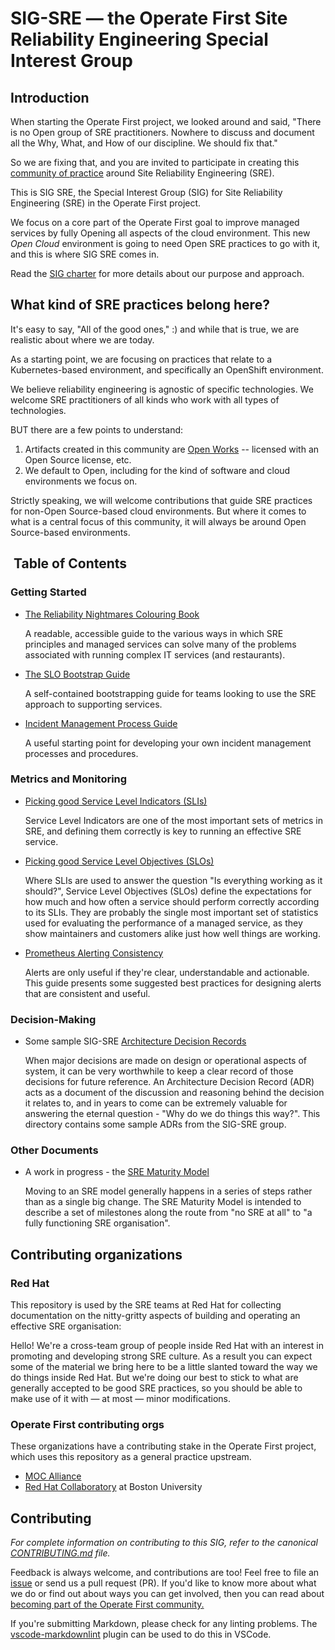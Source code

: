 # SIG-SRE — the Operate First Site Reliability Engineering Special Interest Group

## Introduction

When starting the Operate First project, we looked around and said, "There is no Open group of SRE practitioners.
Nowhere to discuss and document all the Why, What, and How of our discipline.
We should fix that."

So we are fixing that, and you are invited to participate in creating this [community of practice](https://en.wikipedia.org/wiki/Community_of_practice) around Site Reliability Engineering (SRE).

This is SIG SRE, the Special Interest Group (SIG) for Site Reliability Engineering (SRE) in the Operate First project.

We focus on a core part of the Operate First goal to improve managed services by fully Opening all aspects of the cloud environment.
This new _Open Cloud_ environment is going to need Open SRE practices to go with it, and this is where SIG SRE comes in.

Read the [SIG charter](charter.md) for more details about our purpose and approach.

## What kind of SRE practices belong here?

It's easy to say, "All of the good ones," :) and while that is true, we are realistic about where we are today.

As a starting point, we are focusing on practices that relate to a Kubernetes-based environment, and specifically an OpenShift environment.

We believe reliability engineering is agnostic of specific technologies.
We welcome SRE practitioners of all kinds who work with all types of technologies.

BUT there are a few points to understand:

1. Artifacts created in this community are [Open Works](https://fossrit.github.io/open-work-definition/) -- licensed with an Open Source license, etc.
2. We default to Open, including for the kind of software and cloud environments we focus on.

Strictly speaking, we will welcome contributions that guide SRE practices for non-Open Source-based cloud environments.
But where it comes to what is a central focus of this community, it will always be around Open Source-based environments.

##  Table of Contents

### Getting Started

* [The Reliability Nightmares Colouring Book](https://github.com/operate-first/sre/raw/main/sre-coloring-book/red-hat-sre-coloring-book.pdf)

    A readable, accessible guide to the various ways in which SRE principles and managed services can solve many of the problems associated with running complex IT services (and restaurants).

* [The SLO Bootstrap Guide](./slo_bootstrap_guide.md)

    A self-contained bootstrapping guide for teams looking to use the SRE approach to supporting services.

* [Incident Management Process Guide](./process/incident_management.md)

    A useful starting point for developing your own incident management processes and procedures.

### Metrics and Monitoring

* [Picking good Service Level Indicators (SLIs)](./picking_good_slis.md)

    Service Level Indicators are one of the most important sets of metrics in SRE, and defining them correctly is key to running an effective SRE service.

* [Picking good Service Level Objectives (SLOs)](./picking_good_slos.md)

    Where SLIs are used to answer the question "Is everything working as it should?", Service Level Objectives (SLOs) define the expectations for how much and how often a service should perform correctly according to its SLIs.
    They are probably the single most important set of statistics used for evaluating the performance of a managed service, as they show maintainers and customers alike just how well things are working.

* [Prometheus Alerting Consistency](./prometheus_alerting_consistency.md)

    Alerts are only useful if they're clear, understandable and actionable. This guide presents some suggested best practices for designing alerts that are consistent and useful.

### Decision-Making

* Some sample SIG-SRE [Architecture Decision Records](./ADRs/RH/SIG-SRE)

    When major decisions are made on design or operational aspects of system, it can be very worthwhile to keep a clear record of those
    decisions for future reference.
    An Architecture Decision Record (ADR) acts as a document of the discussion and reasoning behind the decision it relates to, and in years to come can be extremely valuable for answering the eternal question - "Why do we do things this way?".
    This directory contains some sample ADRs from the SIG-SRE group.

### Other Documents

* A work in progress - the [SRE Maturity Model](./sre_maturity.md)

    Moving to an SRE model generally happens in a series of steps rather than as a single big change.
    The SRE Maturity Model is intended to describe a set of milestones along the route from "no SRE at all" to "a fully functioning SRE organisation".

## Contributing organizations

### Red Hat
This repository is used by the SRE teams at Red Hat for collecting documentation on the nitty-gritty aspects of building and operating an effective SRE organisation:

Hello! We're a cross-team group of people inside Red Hat with an interest in promoting and developing strong SRE culture.
As a result you can expect some of the material we bring here to be a little slanted toward the way we do things inside Red Hat.
But we're doing our best to stick to what are generally accepted to be good SRE practices, so you should be able to make use of it with — at most — minor modifications.

### Operate First contributing orgs

These organizations have a contributing stake in the Operate First project, which uses this repository as a general practice upstream.
- [MOC Alliance](https://massopen.cloud)
- [Red Hat Collaboratory](https://www.bu.edu/rhcollab/) at Boston University

## Contributing

_For complete information on contributing to this SIG, refer to the canonical [CONTRIBUTING.md](CONTRIBUTING.md) file._

Feedback is always welcome, and contributions are too!
Feel free to file an [issue](https://github.com/operate-first/sre/issues/new) or send us a pull request (PR). If you'd like to know more about what we do or find out about ways you can get involved, then you can read about [becoming part of the Operate First community.](https://www.operate-first.cloud/our-community)

If you're submitting Markdown, please check for any linting problems.
The [vscode-markdownlint](https://github.com/DavidAnson/vscode-markdownlint) plugin can be used to do this in VSCode.
